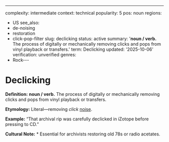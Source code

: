 ---
complexity: intermediate
context: technical
popularity: 5
pos: noun
regions:
- US
see_also:
- de-noising
- restoration
- click-pop-filter
slug: declicking
status: active
summary: '**noun / verb.** The process of digitally or mechanically removing clicks
  and pops from vinyl playback or transfers.'
term: Declicking
updated: '2025-10-06'
verification: unverified
genres:
- Rock---

# Declicking

**Definition:** **noun / verb.** The process of digitally or mechanically removing clicks and pops from vinyl playback or transfers.

**Etymology:** Literal—removing *click* [noise](../n/noise-floor.md).

**Example:** “That archival rip was carefully declicked in iZotope before pressing to CD.”

**Cultural Note:** * Essential for archivists restoring old 78s or radio acetates.

